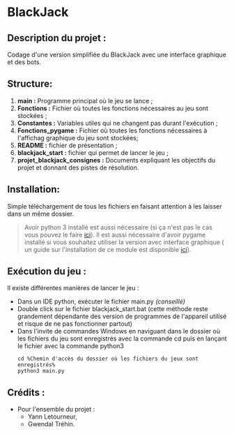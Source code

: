 # **BlackJack**

## Description du projet :
Codage d'une version simplifiée du BlackJack avec une interface graphique et des bots.

## Structure:
1. **main :** Programme principal où le jeu se lance ;
2. **Fonctions :** Fichier où toutes les fonctions nécessaires au jeu sont stockées ;
3. **Constantes :** Variables utiles qui ne changent pas durant l'exécution ;
4. **Fonctions_pygame :** Fichier où toutes les fonctions nécessaires à l'affichag graphique du jeu sont stockées;
5. **README :** fichier de présentation ;
6. **blackjack_start :** fichier qui permet de lancer le jeu ;
7. **projet_blackjack_consignes :** Documents expliquant les objectifs du projet et donnant des pistes de résolution.

## Installation:
Simple téléchargement de tous les fichiers en faisant attention à les laisser dans un même dossier.
> Avoir python 3 installé est aussi nécessaire (si ça n'est pas le cas vous pouvez le faire [ici](https://www.python.org/downloads/ "Téléchargent de la dernière version de python 3 par le site officiel")).
> Il est aussi nécessaire d'avoir pygame installé si vous souhaitez utiliser la version avec interface graphique ( un guide sur l'installation de ce module est disponible [ici](https://www.pygame.org/wiki/GettingStarted)).

## Exécution du jeu :
Il existe différentes manières de lancer le jeu :
* Dans un IDE python, exécuter le fichier main.py _(conseillé)_
* Double click sur le fichier blackjack_start.bat (cette méthode reste grandement dépendante des version de programmes de l'appareil utilisé et risque de ne pas fonctionner partout)
* Dans l'invite de commandes Windows en naviguant dans le dossier où les fichiers du jeu sont enregistrés avec la commande cd puis en lançant le fichier avec la commande python3
  ```console
  cd %Chemin d'accès du dossier où les fichiers du jeux sont enregistrés%
  python3 main.py
  ```

## Crédits :
* Pour l'ensemble du projet :
  * Yann Letourneur,
  * Gwendal Tréhin.
